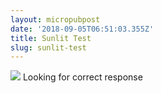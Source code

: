 ```yaml
---
layout: micropubpost
date: '2018-09-05T06:51:03.355Z'
title: Sunlit Test
slug: sunlit-test
---
```

[![](http://media.reece.work/fullsize_1536130265997.jpg)](http://media.reece.work/fullsize_1536130265997.jpg) Looking for correct response
